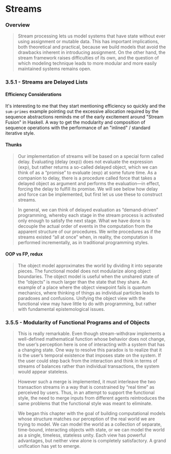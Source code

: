 # Streams

### Overview

> Stream processing lets us model systems that have state without
> ever using assignment or mutable data. This has important
> implications, both theoretical and practical, because we build
> models that avoid the drawbacks inherent in introducing
> assignment. On the other hand, the stream framework raises
> difficulties of its own, and the question of which modeling
> technique leads to more modular and more easily maintained
> systems remains open.

### 3.5.1 - Streams are Delayed Lists

#### Efficiency Considerations

It's interesting to me that they start mentioning efficiency so
quickly and the `sum-primes` example pointing out the excessive
allocation required by the sequence abstractions reminds me of the
early excitement around "Stream Fusion" in Haskell. A way to get
the modularity and composition of sequence operations with the
performance of an "inlined" / standard iterative style.

#### Thunks

> Our implementation of streams will be based on a special form
> called delay. Evaluating (delay ⟨exp⟩) does not evaluate the
> expression ⟨exp⟩, but rather returns a so-called delayed object,
> which we can think of as a “promise” to evaluate ⟨exp⟩ at some
> future time. As a companion to delay, there is a procedure called
> force that takes a delayed object as argument and performs the
> evaluation—in effect, forcing the delay to fulfill its promise.
> We will see below how delay and force can be implemented, but
> first let us use these to construct streams.

> In general, we can think of delayed evaluation as “demand-driven”
> programming, whereby each stage in the stream process is
> activated only enough to satisfy the next stage. What we have
> done is to decouple the actual order of events in the computation
> from the apparent structure of our procedures. We write
> procedures as if the streams existed “all at once” when, in
> reality, the computation is performed incrementally, as in
> traditional programming styles.

#### OOP vs FP, redux

> The object model approximates the world by dividing it into
> separate pieces. The functional model does not modularize along
> object boundaries. The object model is useful when the unshared
> state of the “objects” is much larger than the state that they
> share. An example of a place where the object viewpoint fails is 
> quantum mechanics, where thinking of things as individual
> particles leads to paradoxes and confusions. Unifying the object 
> view with the functional view may have little to do with
> programming, but rather with fundamental epistemological issues.


### 3.5.5 - Modularity of Functional Programs and of Objects

> This is really remarkable. Even though stream-withdraw implements a
> well-defined mathematical function whose behavior does not change, the
> user’s perception here is one of interacting with a system that has a
> changing state. One way to resolve this paradox is to realize that it is
> the user’s temporal existence that imposes state on the system. If the user 
> could step back from the interaction and think in terms of streams of
> balances rather than individual transactions, the system would appear
> stateless.

> However such a merge is implemented, it must interleave the two transaction
> streams in a way that is constrained by “real time” as perceived by users.
> Thus, in an attempt to support the functional style, the need to merge
> inputs from different agents reintroduces the same problems that the
> functional style was meant to eliminate.

> We began this chapter with the goal of building computational models whose
> structure matches our perception of the real world we are trying to model.
> We can model the world as a collection of separate, time-bound, interacting
> objects with state, or we can model the world as a single, timeless,
> stateless unity. Each view has powerful advantages, but neither view alone
> is completely satisfactory. A grand unification has yet to emerge.
